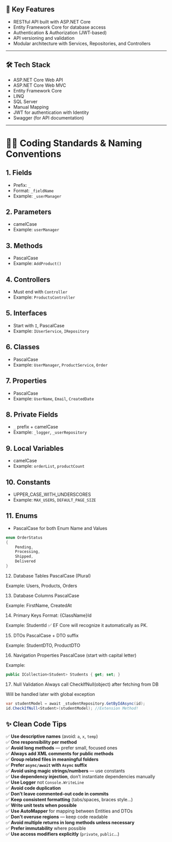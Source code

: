 ## 📌 Key Features

- RESTful API built with ASP.NET Core
- Entity Framework Core for database access
- Authentication & Authorization (JWT-based)
- API versioning and validation
- Modular architecture with Services, Repositories, and Controllers

---

## 🛠 Tech Stack

- ASP.NET Core Web API
- ASP.NET Core Web MVC
- Entity Framework Core
- LINQ
- SQL Server
- Manual Mapping
- JWT for authentication with Identity
- Swagger (for API documentation)
---


# 🧑‍💻 Coding Standards & Naming Conventions

## 1. Fields
- Prefix: `_`
- Format: `_fieldName`
- Example: `_userManager`

## 2. Parameters
- camelCase
- Example: `userManager`

## 3. Methods
- PascalCase
- Example: `AddProduct()`

## 4. Controllers
- Must end with `Controller`
- Example: `ProductsController`

## 5. Interfaces
- Start with `I`, PascalCase
- Example: `IUserService`, `IRepository`

## 6. Classes
- PascalCase
- Example: `UserManager`, `ProductService`, `Order`

## 7. Properties
- PascalCase
- Example: `UserName`, `Email`, `CreatedDate`

## 8. Private Fields
- `_` prefix + camelCase
- Example: `_logger`, `_userRepository`

## 9. Local Variables
- camelCase
- Example: `orderList`, `productCount`

## 10. Constants
- UPPER_CASE_WITH_UNDERSCORES
- Example: `MAX_USERS`, `DEFAULT_PAGE_SIZE`

## 11. Enums
- PascalCase for both Enum Name and Values

```csharp
enum OrderStatus
{
    Pending,
    Processing,
    Shipped,
    Delivered
}
```
12. Database Tables
PascalCase (Plural)

Example: Users, Products, Orders

13. Database Columns
PascalCase

Example: FirstName, CreatedAt

14. Primary Keys
Format: {ClassName}Id

Example: StudentId
✅ EF Core will recognize it automatically as PK.

15. DTOs
PascalCase + DTO suffix

Example: StudentDTO, ProductDTO

16. Navigation Properties
PascalCase (start with capital letter)

Example:

```csharp
public ICollection<Student> Students { get; set; }
```
17. Null Validation
Always call CheckIfNull(object) after fetching from DB

Will be handled later with global exception

```csharp
var studentModel = await _studentRepository.GetByIdAsync(id);
id.CheckIfNull<Student>(studentModel); //Extension Method!
```
## ✨ Clean Code Tips

✅ **Use descriptive names** (avoid: `a`, `x`, `temp`)  
✅ **One responsibility per method**  
✅ **Avoid long methods** — prefer small, focused ones  
✅ **Always add XML comments for public methods**  
✅ **Group related files in meaningful folders**  
✅ **Prefer `async/await` with `Async` suffix**  
✅ **Avoid using magic strings/numbers** — use constants  
✅ **Use dependency injection**, don’t instantiate dependencies manually  
✅ **Use Logger** not `Console.WriteLine`  
✅ **Avoid code duplication**  
✅ **Don’t leave commented-out code in commits**  
✅ **Keep consistent formatting** (tabs/spaces, braces style...)  
✅ **Write unit tests when possible**  
✅ **Use AutoMapper** for mapping between Entities and DTOs  
✅ **Don't overuse regions** — keep code readable  
✅ **Avoid multiple returns in long methods unless necessary**  
✅ **Prefer immutability** where possible  
✅ **Use access modifiers explicitly** (`private`, `public`...)


